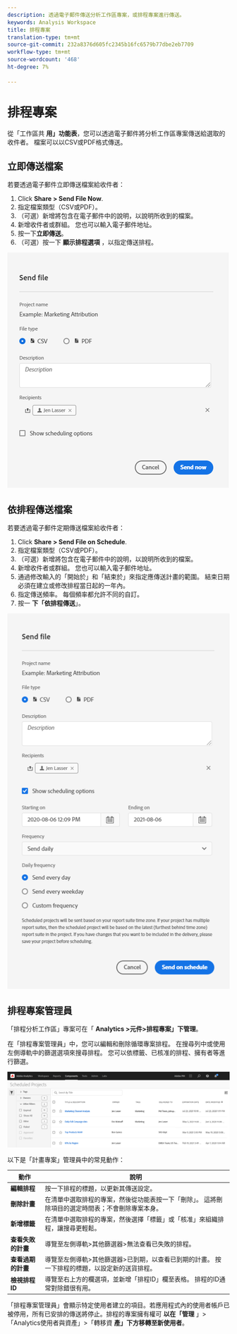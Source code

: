 ```yaml
---
description: 透過電子郵件傳送分析工作區專案，或排程專案進行傳送。
keywords: Analysis Workspace
title: 排程專案
translation-type: tm+mt
source-git-commit: 232a8376d605fc2345b16fc6579b77dbe2eb7709
workflow-type: tm+mt
source-wordcount: '468'
ht-degree: 7%

---
```



# 排程專案

從「工作區共 **用」功能表**，您可以透過電子郵件將分析工作區專案傳送給選取的收件者。 檔案可以以CSV或PDF格式傳送。

## 立即傳送檔案

若要透過電子郵件立即傳送檔案給收件者：

1. Click **Share > Send File Now**.
1. 指定檔案類型（CSV或PDF）。
1. （可選）新增將包含在電子郵件中的說明，以說明所收到的檔案。
1. 新增收件者或群組。 您也可以輸入電子郵件地址。
1. 按一下&#x200B;**立即傳送**。
1. （可選）按一下 **顯示排程選項** ，以指定傳送排程。

![立即傳送檔案](assets/send-file-now.png)

## 依排程傳送檔案

若要透過電子郵件定期傳送檔案給收件者：

1. Click **Share > Send File on Schedule**.
1. 指定檔案類型（CSV或PDF）。
1. （可選）新增將包含在電子郵件中的說明，以說明所收到的檔案。
1. 新增收件者或群組。 您也可以輸入電子郵件地址。
1. 通過修改輸入的「開始於」和「結束於」來指定應傳送計畫的範圍。 結束日期必須在建立或修改排程當日起的一年內。
1. 指定傳送頻率。 每個頻率都允許不同的自訂。
1. 按一 **下「依排程傳送**」。

![](assets/send-on-schedule.png)

## 排程專案管理員

「排程分析工作區」專案可在「 **Analytics >元件>排程專案」下管理**。

在「排程專案管理員」中，您可以編輯和刪除循環專案排程。 在搜尋列中或使用左側導軌中的篩選選項來搜尋排程。 您可以依標籤、已核准的排程、擁有者等進行篩選。

![](assets/scheduled-project-manager.png)

以下是「計畫專案」管理員中的常見動作：

| 動作 | 說明 |
|---|---|
| **編輯排程** | 按一下排程的標題，以更新其傳送設定。 |
| **刪除計畫** | 在清單中選取排程的專案，然後從功能表按一下「刪除」。 這將刪除項目的選定時間表；不會刪除專案本身。 |
| **新增標籤** | 在清單中選取排程的專案，然後選擇「標籤」或「核准」來組織排程，讓搜尋更輕鬆。 |
| **查看失敗的計畫** | 導覽至左側導軌>其他篩選器>無法查看已失敗的排程。 |
| **查看過期的計畫** | 導覽至左側導軌>其他篩選器>已到期，以查看已到期的計畫。 按一下排程的標題，以設定新的送貨排程。 |
| **檢視排程ID** | 導覽至右上方的欄選項，並新增「排程ID」欄至表格。 排程的ID通常對除錯很有用。 |

「排程專案管理員」會顯示特定使用者建立的項目。若應用程式內的使用者帳戶已被停用，所有已安排的傳送將停止。排程的專案擁有權可 **以在「管理** 」>「Analytics使用者與資產」>「轉移資 **產」下方移轉至新使用者**。
